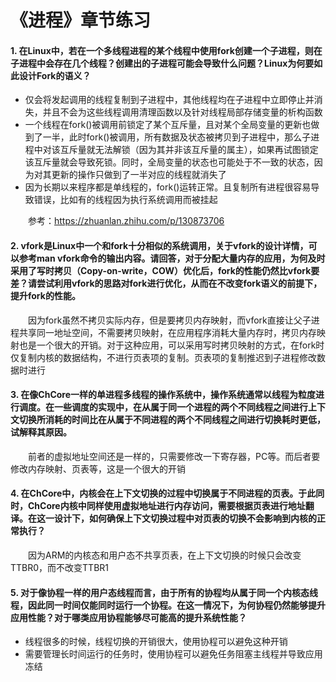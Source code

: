 # 《进程》章节练习

#### 1. 在Linux中，若在一个多线程进程的某个线程中使用fork创建一个子进程，则在子进程中会存在几个线程？创建出的子进程可能会导致什么问题？Linux为何要如此设计Fork的语义？
+ 仅会将发起调用的线程复制到子进程中，其他线程均在子进程中立即停止并消失，并且不会为这些线程调用清理函数以及针对线程局部存储变量的析构函数
+ 一个线程在fork()被调用前锁定了某个互斥量，且对某个全局变量的更新也做到了一半，此时fork()被调用，所有数据及状态被拷贝到子进程中，那么子进程中对该互斥量就无法解锁（因为其并非该互斥量的属主），如果再试图锁定该互斥量就会导致死锁。同时，全局变量的状态也可能处于不一致的状态，因为对其更新的操作只做到了一半对应的线程就消失了
+ 因为长期以来程序都是单线程的，fork()运转正常。且复制所有进程很容易导致错误，比如有的线程因为执行系统调用而被挂起

&emsp;&emsp;参考：<https://zhuanlan.zhihu.com/p/130873706>

#### 2. vfork是Linux中一个和fork十分相似的系统调用，关于vfork的设计详情，可以参考man vfork命令的输出内容。请回答，对于分配大量内存的应用，为何及时采用了写时拷贝（Copy-on-write，COW）优化后，fork的性能仍然比vfork要差？请尝试利用vfork的思路对fork进行优化，从而在不改变fork语义的前提下，提升fork的性能。
&emsp;&emsp;因为fork虽然不拷贝实际内存，但是要拷贝内存映射，而vfork直接让父子进程共享同一地址空间，不需要拷贝映射，在应用程序消耗大量内存时，拷贝内存映射也是一个很大的开销。对于这种应用，可以采用写时拷贝映射的方式，在fork时仅复制内核的数据结构，不进行页表项的复制。页表项的复制推迟到子进程修改数据时进行

#### 3. 在像ChCore一样的单进程多线程的操作系统中，操作系统通常以线程为粒度进行调度。在一些调度的实现中，在从属于同一个进程的两个不同线程之间进行上下文切换所消耗的时间比在从属于不同进程的两个不同线程之间进行切换耗时更低，试解释其原因。
&emsp;&emsp;前者的虚拟地址空间还是一样的，只需要修改一下寄存器，PC等。而后者要修改内存映射、页表等，这是一个很大的开销

#### 4. 在ChCore中，内核会在上下文切换的过程中切换属于不同进程的页表。于此同时，ChCore内核中同样使用虚拟地址进行内存访问，需要根据页表进行地址翻译。在这一设计下，如何确保上下文切换过程中对页表的切换不会影响到内核的正常执行？
&emsp;&emsp;因为ARM的内核态和用户态不共享页表，在上下文切换的时候只会改变TTBR0，而不改变TTBR1

#### 5. 对于像协程一样的用户态线程而言，由于所有的协程均从属于同一个内核态线程，因此同一时间仅能同时运行一个协程。在这一情况下，为何协程仍然能够提升应用性能？对于哪类应用协程能够尽可能高的提升系统性能？
+ 线程很多的时候，线程切换的开销很大，使用协程可以避免这种开销
+ 需要管理长时间运行的任务时，使用协程可以避免任务阻塞主线程并导致应用冻结
